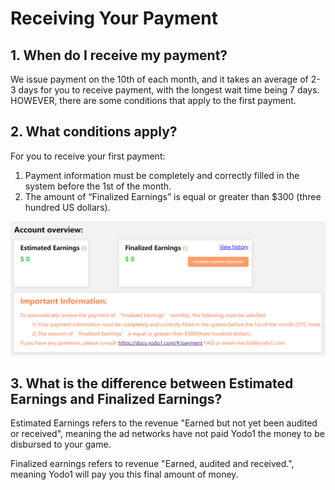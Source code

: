 # Receiving Your Payment

## 1. When do I receive my payment?

We issue payment on the 10th of each month, and it takes an average of 2-3 days for you to receive payment, with the longest wait time being 7 days. HOWEVER, there are some conditions that apply to the first payment.

## 2. What conditions apply?

For you to receive your first payment:

1) Payment information must be completely and correctly filled in the system before the 1st of the month.
2) The amount of “Finalized Earnings” is equal or greater than $300 (three hundred US dollars).

![](../resource/payment-newpaymentinfo.png)

## 3. What is the difference between Estimated Earnings and Finalized Earnings?

Estimated Earnings refers to the revenue "Earned but not yet been audited or received", meaning the ad networks have not paid Yodo1 the money to be disbursed to your game.

Finalized earnings refers to revenue "Earned, audited and received.", meaning Yodo1 will pay you this final amount of money. 
